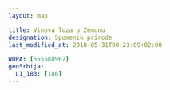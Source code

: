```yaml
---
layout: map

title: Vinova loza u Zemunu
designation: Spomenik prirode
last_modified_at: 2018-05-31T00:23:09+02:00

WDPA: [555588967]
geoSrbija:
  L1_183: [186]
---
```

